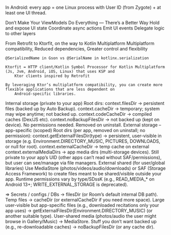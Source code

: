 In Android: every app = one Linux process with User ID (from Zygote) + at least one UI thread.

Don’t Make Your ViewModels Do Everything — There’s a Better Way
	Hold and expose UI state
	Coordinate async actions
	Emit UI events
	Delegate logic to other layers


From Retrofit to Ktorfit, on the way to Kotlin Multiplatform
	Multiplatform compatibility, Reduced dependencies, Greater control and flexibility

	@SerializedName in Gson vs @SerialName in kotlinx.serialization

	Ktorfit = HTTP client/Kotlin Symbol Processor for Kotlin Multiplatform (Js, Jvm, Android, iOS, Linux) that uses KSP and 
		Ktor clients inspired by Retrofit

	By leveraging Ktor’s multiplatform compatibility, you can create more flexible applications that are less dependent on 
		Android-specific libraries.

Internal storage (private to your app)
 	Root dirs:
 	context.filesDir → persistent files (backed up by Auto Backup).
 	context.cacheDir → temporary; system may wipe anytime; not backed up.
 	context.codeCacheDir → compiled caches (Dex/JS etc).
 	context.noBackupFilesDir → not backed up (kept on device).
 	No permissions needed. Removed on uninstall.
External storage – app-specific (scoped)
 	Root dirs (per app, removed on uninstall; no permission):
 	context.getExternalFilesDir(type) → persistent, user-visible in storage (e.g. Environment.DIRECTORY_MUSIC, PICTURES, DOWNLOADS, or null for root).
 	context.externalCacheDir → temp cache on external
 	context.externalMediaDirs → app media dirs (multi-storage devices).
 	Still private to your app’s UID (other apps can’t read without SAF/permissions), but user can see/manage via file managers.
External shared (for user/global libraries)
 	Use MediaStore (photos/videos/audio/downloads) or SAF (Storage Access Framework) to create files meant to be shared/visible outside your app.
 	Runtime permissions vary by type/SDssK (e.g., READ_MEDIA_* on Android 13+; WRITE_EXTERNAL_STORAGE is deprecated).

=> 	Secrets / configs / DBs → filesDir (or Room’s default internal DB path).
	Temp files → cacheDir (or externalCacheDir if you need more space).
	Large user-visible but app-specific files (e.g., downloaded recitations only your app uses) → getExternalFilesDir(Environment.DIRECTORY_MUSIC) (or another suitable type).
	User-shared media (photos/audio the user might browse in Gallery/Music) → MediaStore.
 	Stuff you don’t want backed up (e.g., re-downloadable caches) → noBackupFilesDir (or any cache dir).